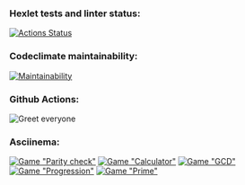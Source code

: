 ### Hexlet tests and linter status:
[![Actions Status](https://github.com/ElizavetaOzerova/frontend-project-lvl1/workflows/hexlet-check/badge.svg)](https://github.com/ElizavetaOzerova/frontend-project-lvl1/actions)

### Codeclimate maintainability:
[![Maintainability](https://api.codeclimate.com/v1/badges/a99a88d28ad37a79dbf6/maintainability)](https://codeclimate.com/github/codeclimate/codeclimate/maintainability)

### Github Actions:
![Greet everyone](https://github.com/ElizavetaOzerova/frontend-project-lvl1/actions/workflows/nodejs.yml/badge.svg)

### Asciinema:
[![Game "Parity check"](https://asciinema.org/a/450371.svg)](https://asciinema.org/a/450371)
[![Game "Сalculator"](https://asciinema.org/a/qKhErokK6wHkaosoonOrHarib.svg)](https://asciinema.org/a/qKhErokK6wHkaosoonOrHarib)
[![Game "GCD"](https://asciinema.org/a/PX7fv5SAow4jdea5Eu6UZAGIo.svg)](https://asciinema.org/a/PX7fv5SAow4jdea5Eu6UZAGIo)
[![Game "Progression"](https://asciinema.org/a/gy8n25KZCtA0jfWtoyofN5W6z.svg)](https://asciinema.org/a/gy8n25KZCtA0jfWtoyofN5W6z)
[![Game "Prime"](https://asciinema.org/a/463712.svg)](https://asciinema.org/a/463712)
